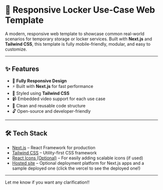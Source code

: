 # 🚀 Responsive Locker Use-Case Web Template

A modern, responsive web template to showcase common real-world scenarios for temporary storage or locker services. Built with **Next.js** and **Tailwind CSS**, this template is fully mobile-friendly, modular, and easy to customize.

---

## ✨ Features

- 🔄 **Fully Responsive Design**
- ⚡ Built with **Next.js** for fast performance
- 🎨 Styled using **Tailwind CSS**
- 📹 Embedded video support for each use case
- 🧩 Clean and reusable code structure
- 🔓 Open-source and developer-friendly

---

## 🛠️ Tech Stack

- [Next.js](https://nextjs.org/) – React Framework for production
- [Tailwind CSS](https://tailwindcss.com/) – Utility-first CSS framework
- [React Icons (Optional)](https://react-icons.github.io/react-icons/) – For easily adding scalable icons (if used)
- [Hosted site](https://yatigo-frontend.vercel.app/) – Optional deployment platform for Next.js apps and a sample deployed one (click the vercel to see the deployed one!)

---

Let me know if you want any clarification!!
